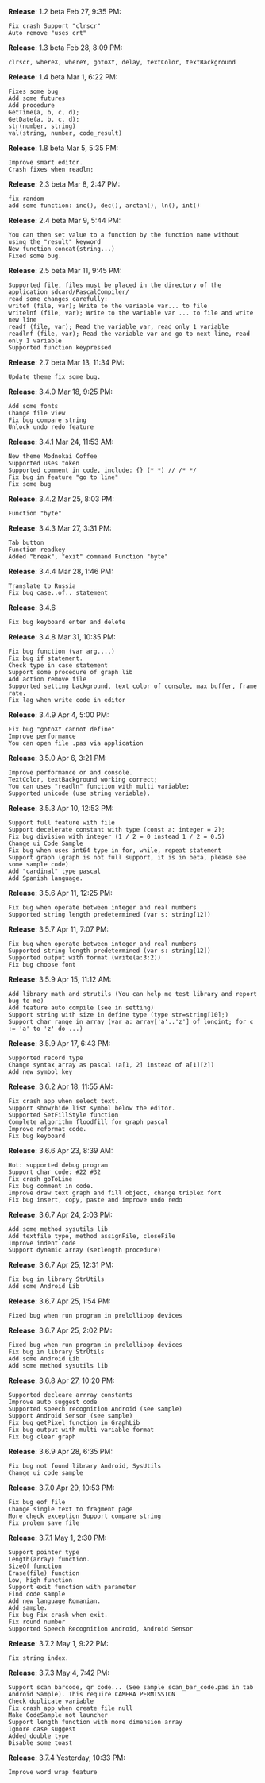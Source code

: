 **Release**:	1.2 beta
Feb 27, 9:35 PM:

    Fix crash Support "clrscr"
    Auto remove "uses crt"


**Release**:	1.3 beta
Feb 28, 8:09 PM: 

    clrscr, whereX, whereY, gotoXY, delay, textColor, textBackground


**Release**:	1.4 beta
Mar 1, 6:22 PM:

    Fixes some bug
    Add some futures
    Add procedure
    GetTime(a, b, c, d);
    GetDate(a, b, c, d);
    str(number, string)
    val(string, number, code_result)


**Release**:	1.8 beta
Mar 5, 5:35 PM:

    Improve smart editor.
    Crash fixes when readln;


**Release**:	2.3 beta
Mar 8, 2:47 PM:

    fix random
    add some function: inc(), dec(), arctan(), ln(), int()

**Release**:	2.4 beta
Mar 9, 5:44 PM: 

    You can then set value to a function by the function name without using the "result" keyword
    New function concat(string...)
    Fixed some bug.

**Release**:	2.5 beta
Mar 11, 9:45 PM: 

    Supported file, files must be placed in the directory of the application sdcard/PascalCompiler/
    read some changes carefully:
    writef (file, var); Write to the variable var... to file
    writelnf (file, var); Write to the variable var ... to file and write new line
    readf (file, var); Read the variable var, read only 1 variable
    readlnf (file, var); Read the variable var and go to next line, read only 1 variable
    Supported function keypressed

**Release**:	2.7 beta
Mar 13, 11:34 PM:

    Update theme fix some bug.

**Release**:	3.4.0
Mar 18, 9:25 PM:

    Add some fonts
    Change file view
    Fix bug compare string
    Unlock undo redo feature

**Release**:	3.4.1
Mar 24, 11:53 AM: 

    New theme Modnokai Coffee
    Supported uses token
    Supported comment in code, include: {} (* *) // /* */
    Fix bug in feature "go to line"
    Fix some bug


**Release**:	3.4.2
Mar 25, 8:03 PM:

    Function "byte"

**Release**:	3.4.3
Mar 27, 3:31 PM: 

    Tab button
    Function readkey
    Added "break", "exit" command Function "byte"

**Release**:	3.4.4
Mar 28, 1:46 PM:

    Translate to Russia
    Fix bug case..of.. statement

**Release**:	3.4.6

    Fix bug keyboard enter and delete

**Release**:	3.4.8
Mar 31, 10:35 PM: 

    Fix bug function (var arg....)
    Fix bug if statement.
    Check type in case statement
    Support some procedure of graph lib
    Add action remove file
    Supported setting background, text color of console, max buffer, frame rate.
    Fix lag when write code in editor


**Release**:	3.4.9
Apr 4, 5:00 PM:

    Fix bug "gotoXY cannot define"
    Improve performance
    You can open file .pas via application

**Release**:	3.5.0
Apr 6, 3:21 PM:

    Improve performance or and console.
    TextColor, textBackground working correct;
    You can uses "readln" function with multi variable;
    Supported unicode (use string variable).

**Release**:	3.5.3
Apr 10, 12:53 PM: 

    Support full feature with file
    Support decelerate constant with type (const a: integer = 2);
    Fix bug division with integer (1 / 2 = 0 instead 1 / 2 = 0.5)
    Change ui Code Sample
    Fix bug when uses int64 type in for, while, repeat statement
    Support graph (graph is not full support, it is in beta, please see some sample code)
    Add "cardinal" type pascal
    Add Spanish language.

**Release**:	3.5.6
Apr 11, 12:25 PM: 

    Fix bug when operate between integer and real numbers
    Supported string length predetermined (var s: string[12])

**Release**:	3.5.7
Apr 11, 7:07 PM: 

    Fix bug when operate between integer and real numbers
    Supported string length predetermined (var s: string[12])
    Supported output with format (write(a:3:2))
    Fix bug choose font


**Release**:	3.5.9
Apr 15, 11:12 AM: 

    Add library math and strutils (You can help me test library and report bug to me)
    Add feature auto compile (see in setting)
    Support string with size in define type (type str=string[10];)
    Support char range in array (var a: array['a'..'z'] of longint; for c := 'a' to 'z' do ...)


**Release**:	3.5.9
Apr 17, 6:43 PM: 

    Supported record type
    Change syntax array as pascal (a[1, 2] instead of a[1][2])
    Add new symbol key


**Release**:	3.6.2
Apr 18, 11:55 AM: 

    Fix crash app when select text.
    Support show/hide list symbol below the editor.
    Supported SetFillStyle function
    Complete algorithm floodfill for graph pascal
    Improve reformat code.
    Fix bug keyboard


**Release**:	3.6.6
Apr 23, 8:39 AM: 

    Hot: supported debug program
    Support char code: #22 #32
    Fix crash goToLine
    Fix bug comment in code.
    Improve draw text graph and fill object, change triplex font
    Fix bug insert, copy, paste and improve undo redo


**Release**:	3.6.7
Apr 24, 2:03 PM: 

    Add some method sysutils lib
    Add textfile type, method assignFile, closeFile
    Improve indent code
    Support dynamic array (setlength procedure)

**Release**:	3.6.7
Apr 25, 12:31 PM: 

    Fix bug in library StrUtils
    Add some Android Lib

**Release**:	3.6.7
Apr 25, 1:54 PM:

    Fixed bug when run program in prelollipop devices


**Release**:	3.6.7
Apr 25, 2:02 PM:

    Fixed bug when run program in prelollipop devices
    Fix bug in library StrUtils
    Add some Android Lib
    Add some method sysutils lib



**Release**:	3.6.8
Apr 27, 10:20 PM: 

    Supported decleare arrray constants
    Improve auto suggest code
    Supported speech recognition Android (see sample)
    Support Android Sensor (see sample)
    Fix bug getPixel function in GraphLib
    Fix bug output with multi variable format
    Fix bug clear graph


**Release**:	3.6.9
Apr 28, 6:35 PM: 

    Fix bug not found library Android, SysUtils
    Change ui code sample

**Release**:	3.7.0
Apr 29, 10:53 PM: 

    Fix bug eof file
    Change single text to fragment page
    More check exception Support compare string
    Fix prolem save file


**Release**:	3.7.1
May 1, 2:30 PM: 

    Support pointer type
    Length(array) function.
    SizeOf function
    Erase(file) function
    Low, high function
    Support exit function with parameter
    Find code sample
    Add new language Romanian.
    Add sample.
    Fix bug Fix crash when exit.
    Fix round number
    Supported Speech Recognition Android, Android Sensor


**Release**:	3.7.2
May 1, 9:22 PM:

    Fix string index.

**Release**:	3.7.3
May 4, 7:42 PM:

    Support scan barcode, qr code... (See sample scan_bar_code.pas in tab Android Sample). This require CAMERA PERMISSION
    Check duplicate variable
    Fix crash app when create file null
    Make CodeSample not launcher
    Support length function with more dimension array
    Ignore case suggest
    Added double type
    Disable some toast


**Release**:	3.7.4
Yesterday, 10:33 PM:

    Improve word wrap feature
